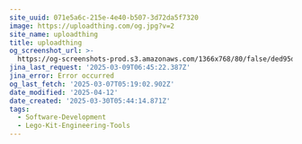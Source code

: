 ```yaml
---
site_uuid: 071e5a6c-215e-4e40-b507-3d72da5f7320
image: https://uploadthing.com/og.jpg?v=2
site_name: uploadthing
title: uploadthing
og_screenshot_url: >-
  https://og-screenshots-prod.s3.amazonaws.com/1366x768/80/false/ded95dbfaaaac26c52461ff609921ad9b4d45b5641e92e950fc608d577bdfe7e.jpeg
jina_last_request: '2025-03-09T06:45:22.387Z'
jina_error: Error occurred
og_last_fetch: '2025-03-07T05:19:02.902Z'
date_modified: '2025-04-12'
date_created: '2025-03-30T05:44:14.871Z'
tags:
  - Software-Development
  - Lego-Kit-Engineering-Tools
---
```

























































